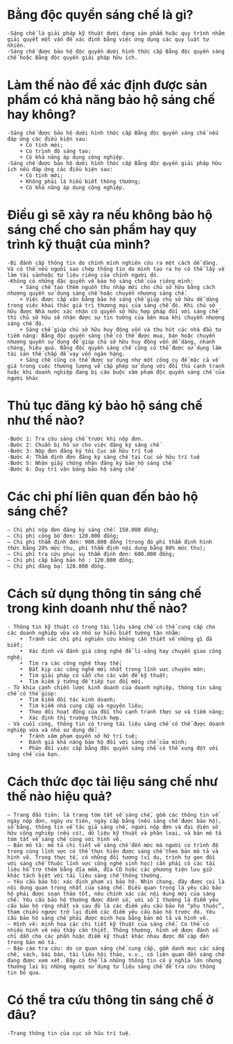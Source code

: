 # Bằng độc quyền sáng chế là gì?

    -Sáng chế là giải pháp kỹ thuật dưới dạng sản phẩm hoặc quy trình nhằm giải quyết một vấn đề xác định bằng việc ứng dụng các quy luật tự nhiên.
    -Sáng chế được bảo hộ độc quyền dưới hình thức cấp Bằng độc quyền sáng chế hoặc Bằng độc quyền giải pháp hữu ích.

# Làm thế nào để xác định được sản phẩm có khả năng bảo hộ sáng chế hay không?

    -Sáng chế được bảo hộ dưới hình thức cấp Bằng độc quyền sáng chế nếu đáp ứng các điều kiện sau:
        + Có tính mới;
        + Có trình độ sáng tạo;
        + Có khả năng áp dụng công nghiệp.
    -Sáng chế được bảo hộ dưới hình thức cấp Bằng độc quyền giải pháp hữu ích nếu đáp ứng các điều kiện sau:
        + Có tính mới;
        + Không phải là hiểu biết thông thường;
        + Có khả năng áp dụng công nghiệp.

# Điều gì sẽ xảy ra nếu không bảo hộ sáng chế cho sản phẩm hay quy trình kỹ thuật của mình?

    -Bị đánh cấp thông tin do chính mình nghiên cứu ra một cách dễ dàng. Và có thể nếu người sao chép thông tin do mình tạo ra họ có thể lấy về làm tài sảnhoặc tư liệu riêng của chính người đó.
    -Không có những đặc quyền về bảo hộ sáng chế của riêng mình:
        + Sáng chế tạo thêm nguồn thu nhập mới cho chủ sở hữu bằng cách nhượng quyền sử dụng sáng chế hoặc chuyển nhượng sáng chế.
        + Việc được cấp văn bằng bảo hộ sáng chế giúp chủ sở hữu dễ dàng trong việc khai thác giá trị thương mại của sáng chế đó. Khi chủ sở hữu được Nhà nước xác nhận có quyền sở hữu hợp pháp đối với sáng chế thì chủ sở hữu sẽ nhận được sự tin tưởng của bên mua khi chuyển nhượng sáng chế đó.
        + Sáng chế giúp chủ sở hữu huy động vốn và thu hút các nhà đầu tư tiềm năng: Bằng độc quyền sáng chế có thể được mua, bán hoặc chuyển nhượng quyền sử dụng để giúp chủ sở hữu huy động vốn dễ dàng, nhanh chóng, hiệu quả. Bằng độc quyền sáng chế cũng có thể được sử dụng làm tài sản thế chấp để vay vốn ngân hàng.
        + Sáng chế cũng có thể được sử dụng như một công cụ để mặc cả về giá trong cuộc thương lượng về cấp phép sử dụng với đối thủ cạnh tranh hoặc khi doanh nghiệp đang bị cáo buộc xâm phạm độc quyền sáng chế của người khác

# Thủ tục đăng ký bảo hộ sáng chế như thế nào?

    -Bước 1: Tra cứu sáng chế trước khi nộp đơn.
    -Bước 2: Chuẩn bị hồ sơ cho việc đăng ký sáng chế
    -Bước 3: Nộp đơn đăng ký tới Cục sở hữu trí tuệ
    -Bước 4: Thẩm định đơn đăng ký sáng chế tại Cục sở hữu trí tuệ
    -Bước 5: Nhận giấy chứng nhận đăng ký bảo hộ sáng chế
    -Bước 6: Duy trì văn bảng bảo hộ sáng chế

# Các chi phí liên quan đến bảo hộ sáng chế?

    – Chi phí nộp đơn đăng ký sáng chế: 150.000 đồng;
    – Chi phí công bố đơn: 120.000 đồng;
    – Chi phí thẩm định đơn: 900.000 đồng (trong đó phí thẩm định hình thức bằng 20% mức thu, phí thẩm định nội dung bằng 80% mức thu);
    – Chi phí tra cứu phục vụ thẩm định đơn: 600.000 đồng;
    – Chi phí cấp bằng bảo hộ : 120.000 đồng;
    – Chi phí đăng bạ: 120.000 đồng.

# Cách sử dụng thông tin sáng chế trong kinh doanh như thế nào?

    - Thông tin kỹ thuật có trong tài liệu sáng chế có thể cung cấp cho các doanh nghiệp vừa và nhỏ sự hiểu biết tường tận nhằm:
        •  Tránh các chi phí nghiên cứu không cần thiết về những gì đã biết;
        •  Xác định và đánh giá công nghệ để li-xăng hay chuyển giao công nghệ;
        •  Tìm ra các công nghệ thay thế;
        •  Bắt kịp các công nghệ mới nhất trong lĩnh vực chuyên môn;
        •  Tìm giải pháp có sẵn cho các vấn đề kỹ thuật;
        •  Tìm kiếm ý tưởng để tiếp tục đổi mới.
    - Từ khía cạnh chiến lược kinh doanh của doanh nghiệp, thông tin sáng chế có thể giúp:
        •  Tìm kiếm đối tác kinh doanh;
        •  Tìm kiếm nhà cung cấp và nguyên liệu;
        •  Theo dõi hoạt động của đối thủ cạnh tranh thực sự và tiềm năng;
        •  Xác định thị trường thích hợp.
    - Và cuối cùng, thông tin có trong tài liệu sáng chế có thể được doanh nghiệp vừa và nhỏ sử dụng để:
        •  Tránh xâm phạm quyền sở hữ trí tuệ;
        •  Đánh giá khả năng bảo hộ đối với sáng chế của mình;
        •  Phản đối việc cấp bằng độc quyền sáng chế có thể xung đột với sáng chế của bạn.

# Cách thức đọc tài liệu sáng chế như thế nào hiệu quả?

    – Trang đầu tiên: là trang tóm tắt về sáng chế, gồm các thông tin về ngày nộp đơn, ngày ưu tiên, ngày cấp bằng (nếu sáng chế được bảo hộ), số bằng, thông tin về tác giả sáng chế, người nộp đơn và đại diện sở hữu công nghiệp (nếu có), dữ liệu kỹ thuật và phân loại, và bản mô tả tóm tắt về sáng chế cùng với hình vẽ.
    – Bản mô tả: mô tả chi tiết về sáng chế đến mức mà người có trình độ trong cùng lĩnh vực có thể thực hiện được sáng chế theo bản mô tả và hình vẽ. Trong thực tế, có những đối tượng (ví dụ, trình tự gen đối với sáng chế thuộc lĩnh vực công nghệ sinh học) cần phải có các tài liệu hỗ trợ thêm bằng đĩa mềm, đĩa CD hoặc các phương tiện lưu giữ khác tách biệt với tài liệu sáng chế thông thường.
    – Yêu cầu bảo hộ: xác định phạm vi bảo hộ. Nhìn chung, đây được coi là nội dung quan trọng nhất của sáng chế. Điều quan trọng là yêu cầu bảo hộ phải được soạn thảo tốt, nêu chính xác các nội dung mới của sáng chế. Yêu cầu bảo hộ thường được đánh số, với số 1 thường là điểm yêu cầu bảo hộ rộng nhất và sau đó là các điểm yêu cầu bảo hộ “phụ thuộc”, tham chiếu ngược trở lại điểm các điểm yêu cầu bảo hộ trước đó. Yêu cầu bảo hộ sáng chế phải được minh họa bằng bản mô tả và hình vẽ.
    – Hình vẽ: minh họa các chi tiết kỹ thuật của sáng chế. Có thể có nhiều hình vẽ nếu thấy cần thiết. Thông thường, hình vẽ được đánh số chỉ dẫn cho các phần hoặc điểm kỹ thuật khác nhau được đề cập đến trong bản mô tả.
    – Báo cáo tra cứu: do cơ quan sáng chế cung cấp, gồm danh mục các sáng chế, sách, bài báo, tài liệu hội thảo, v.v., có liên quan đến sáng chế đang được xem xét. Đây có thể là những thông tin có ý nghĩa lớn nhưng thường lại bị những người sử dụng tư liệu sáng chế để tra cứu thông tin bỏ qua.

# Có thể tra cứu thông tin sáng chế ở đâu?

    -Trang thông tin của cục sở hũu trí tuệ.
